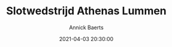 ---
layout: album
title: Slotwedstrijd Athenas Lummen
description: Slotwedstrijd Athenas Lummen.
date: 2021-04-03 20:30:00
cover: /albums/2021-04-03-slotwedstrijd-athenas/thumbnails/B26.jpg
author: Annick Baerts
archived: true
pagination: 
  enabled: true
  images: true
  imageLayout: image
  itemsPerPage: 256
---